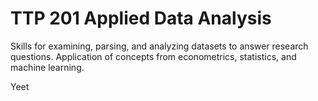 # TTP 201 Applied Data Analysis
Skills for examining, parsing, and analyzing datasets to answer research questions. Application of concepts from econometrics, statistics, and machine learning.

Yeet